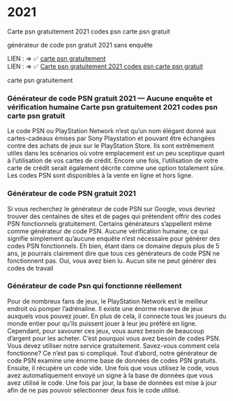 # 2021
Carte psn gratuitement 2021 codes psn carte psn gratuit

générateur de code psn gratuit 2021 sans enquête

LIEN : => ✅ <a href="https://medium.com/@carte-psn-gratuitement/carte-psn-gratuitement-2021-codes-psn-carte-psn-gratuit-61986874d205" >carte psn gratuitement</a>
</br>
LIEN : => ✅ <a href="https://medium.com/@carte-psn-gratuitement/carte-psn-gratuitement-2021-codes-psn-carte-psn-gratuit-61986874d205" >Carte psn gratuitement 2021 codes psn carte psn gratuit</a>

carte psn gratuitement
### Générateur de code PSN gratuit 2021 — Aucune enquête et vérification humaine Carte psn gratuitement 2021 codes psn carte psn gratuit
Le code PSN ou PlayStation Network n’est qu’un nom élégant donné aux cartes-cadeaux émises par Sony Playstation et pouvant être échangées contre des achats de jeux sur le PlayStation Store. Ils sont extrêmement utiles dans les scénarios où votre emplacement est un peu sceptique quant à l’utilisation de vos cartes de crédit. Encore une fois, l’utilisation de votre carte de crédit serait également décrite comme une option totalement sûre. Les codes PSN sont disponibles à la vente en ligne et hors ligne.
### Générateur de code PSN gratuit 2021
Si vous recherchez le générateur de code PSN sur Google, vous devriez trouver des centaines de sites et de pages qui prétendent offrir des codes PSN fonctionnels gratuitement. Certains générateurs s’appellent même comme générateur de code PSN. Aucune vérification humaine, ce qui signifie simplement qu’aucune enquête n’est nécessaire pour générer des codes PSN fonctionnels. Eh bien, étant dans ce domaine depuis plus de 5 ans, je pourrais clairement dire que tous ces générateurs de code PSN ne fonctionnent pas. Oui, vous avez bien lu. Aucun site ne peut générer des codes de travail
### Générateur de code Psn qui fonctionne réellement
Pour de nombreux fans de jeux, le PlayStation Network est le meilleur endroit où pomper l’adrénaline. Il existe une énorme réserve de jeux auxquels vous pouvez jouer. En plus de cela, il connecte tous les joueurs du monde entier pour qu’ils puissent jouer à leur jeu préféré en ligne. Cependant, pour savourer ces jeux, vous aurez besoin de beaucoup d’argent pour les acheter. C’est pourquoi vous avez besoin de codes PSN. Vous devez utiliser notre service gratuitement. Savez-vous comment cela fonctionne? Ce n’est pas si compliqué.
Tout d’abord, notre générateur de code PSN examine une énorme base de données de codes PSN gratuits. Ensuite, il récupère un code vide. Une fois que vous utilisez le code, vous avez automatiquement envoyé un signe à la base de données que vous avez utilisé le code. Une fois par jour, la base de données est mise à jour afin de ne pas pouvoir sélectionner deux fois le code utilisé.
